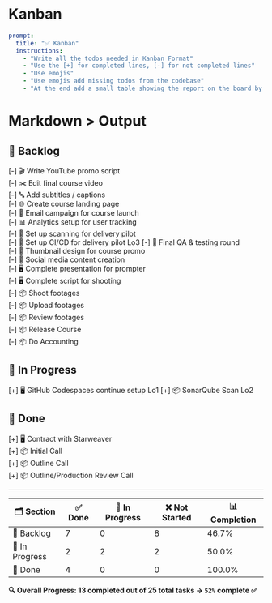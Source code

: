 # Kanban

```yaml
prompt:
  title: "✅ Kanban"
  instructions:
    - "Write all the todos needed in Kanban Format"
    - "Use the [+] for completed lines, [-] for not completed lines"
    - "Use emojis"
    - "Use emojis add missing todos from the codebase"
    - "At the end add a small table showing the report on the board by percents"
```

# Markdown > Output

## 🚀 Backlog
[-] 🎬 Write YouTube promo script  
[-] ✂️ Edit final course video  
[-] 🔤 Add subtitles / captions  
[-] 🌐 Create course landing page  
[-] 💌 Email campaign for course launch  
[-] 📊 Analytics setup for user tracking  
[-] 🔧 Set up scanning for delivery pilot  
[-] 🔧 Set up CI/CD for delivery pilot  Lo3
[-] 🧪 Final QA & testing round  
[-] 🎨 Thumbnail design for course promo  
[-] 📢 Social media content creation  
[-] 🖥️ Complete presentation for prompter  
[-] 🖥️ Complete script for shooting  
[-] 📦 Shoot footages  
[-] 📦 Upload footages  
[-] 📦 Review footages  
[-] 📦 Release Course  
[-] 📦 Do Accounting  

## 🚀 In Progress
[+] 🖥️ GitHub Codespaces continue setup Lo1
[+] 📦 SonarQube Scan  Lo2


## 🚀 Done
[+] 🖥️ Contract with Starweaver  
[+] 📦 Initial Call  
[+] 📦 Outline Call  
[+] 📦 Outline/Production Review Call  

---

| 🗂️ Section     | ✅ Done | 🔄 In Progress | ❌ Not Started | 📊 Completion |
|----------------|--------|----------------|----------------|----------------|
| 🚀 Backlog     | 7      | 0              | 8              | 46.7%          |
| 🚀 In Progress | 2      | 2              | 2              | 50.0%          |
| 🚀 Done        | 4      | 0              | 0              | 100.0%         |

**🔍 Overall Progress: 13 completed out of 25 total tasks → `52%` complete ✅**
